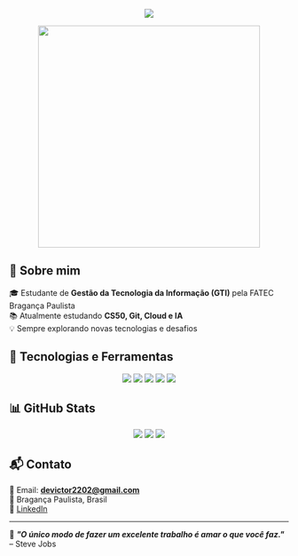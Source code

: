 <p align="center">
  <img src="https://readme-typing-svg.herokuapp.com?size=25&color=F7BE0B&center=true&vCenter=true&width=500&lines=Bem-vindo+ao+meu+GitHub!;Estudante+de+GTI;Explorando+o+mundo+da+tecnologia!">
</p>

<p align="center">
  <img src="https://media.giphy.com/media/ZVik7pBtu9dNS/giphy.gif" width="400">
</p>

## 👋 Sobre mim  
🎓 Estudante de **Gestão da Tecnologia da Informação (GTI)** pela FATEC Bragança Paulista <br>
📚 Atualmente estudando **CS50, Git, Cloud e IA**  <br>
💡 Sempre explorando novas tecnologias e desafios  

## 🚀 Tecnologias e Ferramentas  
<div align="center">
  <img src="https://img.shields.io/badge/C-00599C?style=for-the-badge&logo=c&logoColor=white">
  <img src="https://img.shields.io/badge/Python-3776AB?style=for-the-badge&logo=python&logoColor=white">
  <img src="https://img.shields.io/badge/Git-F05032?style=for-the-badge&logo=git&logoColor=white">
  <img src="https://img.shields.io/badge/GitHub-181717?style=for-the-badge&logo=github&logoColor=white">
  <img src="https://img.shields.io/badge/Cloud-4285F4?style=for-the-badge&logo=google-cloud&logoColor=white">
</div>  

## 📊 GitHub Stats  
<div align="center">
  <img src="https://github-profile-summary-cards.vercel.app/api/cards/stats?username=VicMalac&theme=radical">
  <img src="https://github-readme-streak-stats.herokuapp.com/?user=VicMalac&theme=radical&hide_border=true">
  <img src="https://github-readme-stats.vercel.app/api/top-langs/?username=VicMalac&layout=compact&langs_count=8&theme=radical&hide_border=true">
</div>  

## 📬 Contato  
📧 Email: **devictor2202@gmail.com**  
📌 Bragança Paulista, Brasil  
💼 [LinkedIn](https://www.linkedin.com/in/victor-pereira-560885286/)  

---

🌟 **_"O único modo de fazer um excelente trabalho é amar o que você faz."_** – Steve Jobs  
